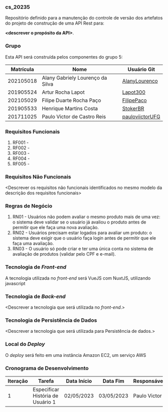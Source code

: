 ### cs_20235
Repositório definido para a manutenção do controle de versão dos artefatos do projeto de construção de uma API Rest para:

**<descrever o propósito da API>**.

### Grupo
Esta API será construída pelos componentes do grupo 5:

|Matrícula|Nome|Usuário Git|
|---|---|---|
|202105018|Alany Gabriely Lourenço da Silva|[AlanyLourenco](https://github.com/AlanyLourenco)|
|201905524|Artur Rocha Lapot|[Lapot300](https://github.com/Lapot300)|
|202105029|Filipe Duarte Rocha Paço|[FilipePaco](https://github.com/FilipePaco)|
|201905533|Henrique Martins Costa|[StokerBR](https://github.com/StokerBR)|
|201711025|Paulo Victor de Castro Reis|[pauloviictorUFG](https://github.com/pauloviictorUFG)|

### Requisitos Funcionais
1. RF001 - <descrever>
2. RF002 - <descrever>
3. RF003 - <descrever>
3. RF004 - <descrever>
3. RF005 - <descrever>

### Requisitos Não Funcionais
<Descrever os requisitos não funcionais identificados no mesmo modelo da descrição dos requisitos funcionais>

### Regras de Negócio
1. RN01 - Usuários não podem avaliar o mesmo produto mais de uma vez: o sistema deve validar se o usuário já avaliou o produto antes de permitir que ele faça uma nova avaliação.
2. RN02 - Usuários precisam estar logados para avaliar um produto: o sistema deve exigir que o usuário faça login antes de permitir que ele faça uma avaliação.
3. RN03 - O usuário só pode criar e ter uma única conta no sistema de avaliação de produtos (validar pelo CPF e e-mail).

### Tecnologia de _Front-end_
A tecnologia utilizada no _front-end_ será VueJS com NuxtJS, utilizando javascript

### Tecnologia de _Back-end_
<Descrever a tecnologia que será utilizada no _front-end_.>

### Tecnologia de Persistência de Dados
<Descrever a tecnologia que será utilizada para Persistência de dados.>

### Local do _Deploy_
O _deploy_ será feito em uma instância Amazon EC2, um serviço AWS

### Cronograma de Desenvolvimento

|Iteração|Tarefa|Data Início|Data Fim|Responsável|Situação|
|---|---|---|---|---|---|
|1|Especificar História de Usuário 1|02/05/2023|03/05/2023|Paulo Victor|Programada|
